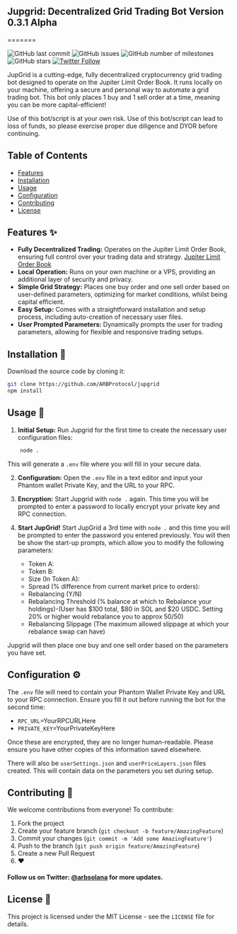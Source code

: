 ## Jupgrid: Decentralized Grid Trading Bot Version 0.3.1 Alpha
=======

![GitHub last commit](https://img.shields.io/github/last-commit/ARBProtocol/jupgrid) ![GitHub issues](https://img.shields.io/github/issues/ARBProtocol/jupgrid) ![GitHub number of milestones](https://img.shields.io/github/milestones/all/ARBProtocol/jupgrid) ![GitHub stars](https://img.shields.io/github/stars/ARBProtocol/jupgrid?style=social)
[![Twitter Follow](https://img.shields.io/twitter/follow/arbprotocol?style=social)](https://twitter.com/arbprotocol)

JupGrid is a cutting-edge, fully decentralized cryptocurrency grid trading bot designed to operate on the Jupiter Limit Order Book. It runs locally on your machine, offering a secure and personal way to automate a grid trading bot. This bot only places 1 buy and 1 sell order at a time, meaning you can be more capital-efficient!

Use of this bot/script is at your own risk. Use of this bot/script can lead to loss of funds, so please exercise proper due diligence and DYOR before continuing.

## Table of Contents

-   [Features](#features-)
-   [Installation](#installation-)
-   [Usage](#usage-)
-   [Configuration](#configuration-)
-   [Contributing](#contributing-)
-   [License](#license-)

## Features ✨

-   **Fully Decentralized Trading:** Operates on the Jupiter Limit Order Book, ensuring full control over your trading data and strategy.
    [Jupiter Limit Order Book](https://jup.ag/limit/SOL-USDC)
-   **Local Operation:** Runs on your own machine or a VPS, providing an additional layer of security and privacy.
-   **Simple Grid Strategy:** Places one buy order and one sell order based on user-defined parameters, optimizing for market conditions, whilst being capital efficient.
-   **Easy Setup:** Comes with a straightforward installation and setup process, including auto-creation of necessary user files.
-   **User Prompted Parameters:** Dynamically prompts the user for trading parameters, allowing for flexible and responsive trading setups.

## Installation 🔧

Download the source code by cloning it:

```bash
git clone https://github.com/ARBProtocol/jupgrid
npm install
```

## Usage 🚀

1. **Initial Setup:** Run Jupgrid for the first time to create the necessary user configuration files:

```bash
    node .
```

This will generate a `.env` file where you will fill in your secure data.

2. **Configuration:** Open the `.env` file in a text editor and input your Phantom wallet Private Key, and the URL to your RPC.

3. **Encryption:** Start Jupgrid with `node .` again. This time you will be prompted to enter a password to locally encrypt your private key and RPC connection.

4. **Start JupGrid!** Start JupGrid a 3rd time with `node .` and this time you will be prompted to enter the password you entered previously. You will then be show the start-up prompts, which allow you to modify the following parameters:

    - Token A:
    - Token B:
    - Size (In Token A):
    - Spread (% difference from current market price to orders):
    - Rebalancing (Y/N)
    - Rebalancing Threshold (% balance at which to Rebalance your holdings)-(User has $100 total, $80 in SOL and $20 USDC. Setting 20% or higher would rebalance you to approx 50/50)
    - Rebalancing Slippage (The maximum allowed slippage at which your rebalance swap can have)

Jupgrid will then place one buy and one sell order based on the parameters you have set.

## Configuration ⚙️

The `.env` file will need to contain your Phantom Wallet Private Key and URL to your RPC connection. Ensure you fill it out before running the bot for the second time:

-   `RPC_URL`=YourRPCURLHere
-   `PRIVATE_KEY`=YourPrivateKeyHere

Once these are encrypted, they are no longer human-readable. Please ensure you have other copies of this information saved elsewhere.

There will also be `userSettings.json` and `userPriceLayers.json` files created. This will contain data on the parameters you set during setup.

## Contributing 🤝

We welcome contributions from everyone! To contribute:

1. Fork the project
2. Create your feature branch (`git checkout -b feature/AmazingFeature`)
3. Commit your changes (`git commit -m 'Add some AmazingFeature'`)
4. Push to the branch (`git push origin feature/AmazingFeature`)
5. Create a new Pull Request
6. ❤️

#### Follow us on Twitter: [@arbsolana](https://twitter.com/arbprotocol) for more updates.

## License 📄

This project is licensed under the MIT License - see the `LICENSE` file for details.
